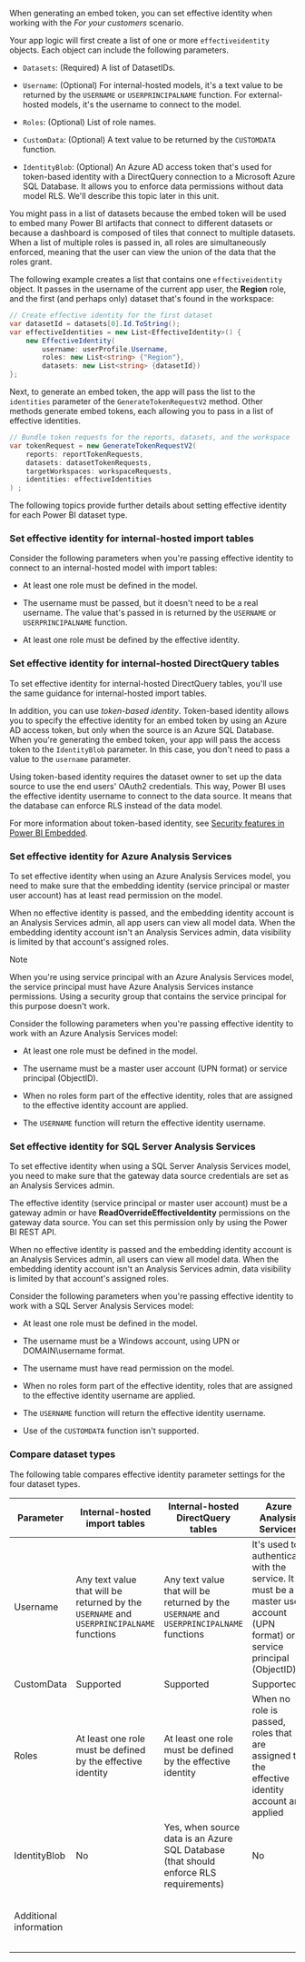 When generating an embed token, you can set effective identity when working with the *For your customers* scenario.

Your app logic will first create a list of one or more `effectiveidentity` objects. Each object can include the following parameters.

- `Datasets`: (Required) A list of DatasetIDs.

- `Username`: (Optional) For internal-hosted models, it's a text value to be returned by the `USERNAME` or `USERPRINCIPALNAME` function. For external-hosted models, it's the username to connect to the model.

- `Roles`: (Optional) List of role names.

- `CustomData`: (Optional) A text value to be returned by the `CUSTOMDATA` function.

- `IdentityBlob`: (Optional) An Azure AD access token that's used for token-based identity with a DirectQuery connection to a Microsoft Azure SQL Database. It allows you to enforce data permissions without data model RLS. We'll describe this topic later in this unit.

You might pass in a list of datasets because the embed token will be used to embed many Power BI artifacts that connect to different datasets or because a dashboard is composed of tiles that connect to multiple datasets. When a list of multiple roles is passed in, all roles are simultaneously enforced, meaning that the user can view the union of the data that the roles grant.

The following example creates a list that contains one `effectiveidentity` object. It passes in the username of the current app user, the **Region** role, and the first (and perhaps only) dataset that's found in the workspace:

```csharp
// Create effective identity for the first dataset
var datasetId = datasets[0].Id.ToString();
var effectiveIdentities = new List<EffectiveIdentity>() {
	new EffectiveIdentity(
		username: userProfile.Username,
		roles: new List<string> {"Region"},
		datasets: new List<string> {datasetId})
};
```

Next, to generate an embed token, the app will pass the list to the `identities` parameter of the `GenerateTokenRequestV2` method. Other methods generate embed tokens, each allowing you to pass in a list of effective identities.

```csharp
// Bundle token requests for the reports, datasets, and the workspace
var tokenRequest = new GenerateTokenRequestV2(
    reports: reportTokenRequests,
    datasets: datasetTokenRequests,
    targetWorkspaces: workspaceRequests,
    identities: effectiveIdentities
) ;
```

The following topics provide further details about setting effective identity for each Power BI dataset type.

### Set effective identity for internal-hosted import tables

Consider the following parameters when you're passing effective identity to connect to an internal-hosted model with import tables:

- At least one role must be defined in the model.

- The username must be passed, but it doesn't need to be a real username. The value that's passed in is returned by the `USERNAME` or `USERPRINCIPALNAME` function.

- At least one role must be defined by the effective identity.

### Set effective identity for internal-hosted DirectQuery tables

To set effective identity for internal-hosted DirectQuery tables, you'll use the same guidance for internal-hosted import tables.

In addition, you can use *token-based identity*. Token-based identity allows you to specify the effective identity for an embed token by using an Azure AD access token, but only when the source is an Azure SQL Database. When you're generating the embed token, your app will pass the access token to the `IdentityBlob` parameter. In this case, you don't need to pass a value to the `username` parameter.

Using token-based identity requires the dataset owner to set up the data source to use the end users' OAuth2 credentials. This way, Power BI uses the effective identity username to connect to the data source. It means that the database can enforce RLS instead of the data model.

For more information about token-based identity, see [Security features in Power BI Embedded](/power-bi/developer/embedded/embedded-row-level-security).

### Set effective identity for Azure Analysis Services

To set effective identity when using an Azure Analysis Services model, you need to make sure that the embedding identity (service principal or master user account) has at least read permission on the model.

When no effective identity is passed, and the embedding identity account is an Analysis Services admin, all app users can view all model data. When the embedding identity account isn't an Analysis Services admin, data visibility is limited by that account's assigned roles.

> [!NOTE]
> When you're using service principal with an Azure Analysis Services model, the service principal must have Azure Analysis Services instance permissions. Using a security group that contains the service principal for this purpose doesn't work.

Consider the following parameters when you're passing effective identity to work with an Azure Analysis Services model:

- At least one role must be defined in the model.

- The username must be a master user account (UPN format) or service principal (ObjectID).

- When no roles form part of the effective identity, roles that are assigned to the effective identity account are applied.

- The `USERNAME` function will return the effective identity username.

### Set effective identity for SQL Server Analysis Services

To set effective identity when using a SQL Server Analysis Services model, you need to make sure that the gateway data source credentials are set as an Analysis Services admin.

The effective identity (service principal or master user account) must be a gateway admin or have **ReadOverrideEffectiveIdentity** permissions on the gateway data source. You can set this permission only by using the Power BI REST API.

When no effective identity is passed and the embedding identity account is an Analysis Services admin, all users can view all model data. When the embedding identity account isn't an Analysis Services admin, data visibility is limited by that account's assigned roles.

Consider the following parameters when you're passing effective identity to work with a SQL Server Analysis Services model:

- At least one role must be defined in the model.

- The username must be a Windows account, using UPN or DOMAIN\username format.

- The username must have read permission on the model.

- When no roles form part of the effective identity, roles that are assigned to the effective identity username are applied.

- The `USERNAME` function will return the effective identity username.

- Use of the `CUSTOMDATA` function isn't supported.

### Compare dataset types

The following table compares effective identity parameter settings for the four dataset types.

|     Parameter                 |     Internal-hosted import tables                                                             |     Internal-hosted DirectQuery   tables                                                       |     Azure Analysis  Services                                                                                                          |     SQL Server Analysis Services                                                                                          |
|-------------------------------|-----------------------------------------------------------------------------------------------|------------------------------------------------------------------------------------------------|---------------------------------------------------------------------------------------------------------------------------------------|---------------------------------------------------------------------------------------------------------------------------|
|     Username                  |     Any text value that will be returned by the `USERNAME` and `USERPRINCIPALNAME` functions    |     Any text value that will be returned by the `USERNAME` and `USERPRINCIPALNAME` functions     |     It's used to authenticate with the service. It must be a master user account (UPN format)   or service principal (ObjectID).    |     It's used to   authenticate with the service. It must be a Windows account, using UPN or DOMAIN\username   format.    |
|     CustomData                |     Supported                                                                                 |     Supported                                                                                  |     Supported                                                                                                                         |     Not supported                                                                                                         |
|     Roles                     |     At least one role must be defined by the effective identity                             |     At least one role must be defined by the effective identity                              |     When no role is passed, roles that are assigned to the effective identity account are applied                                            |     When no role is   passed, roles that are assigned to the effective identity account are applied                                |
|     IdentityBlob              |     No                                                                                        |     Yes, when source data is an Azure SQL Database (that should enforce RLS requirements)    |     No                                                                                                                                |     No                                                                                                                    |
|     Additional information    |                                                                                               |                                                                                                |                                                                                                                                       |     Requires a gateway. The effective identity account must be a gateway admin.                                  |
